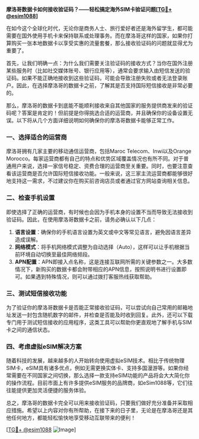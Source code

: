 **摩洛哥数据卡如何接收验证码？——轻松搞定海外SIM卡验证问题[[TG💪+ @esim1088](https://t.me/s/esim1088)]**

在如今这个全球化时代，无论你是商务人士、旅行爱好者还是海外留学生，都可能需要在国外使用手机卡来保持联系或处理事务。而在摩洛哥这样的国家，如果你打算购买一张本地数据卡以享受实惠的流量套餐，那么接收验证码的问题就显得尤为重要了。

首先，让我们明确一点：为什么我们需要关注验证码的接收方式？当你在国外注册某些服务时（比如社交媒体账号、银行应用等），通常会要求输入由短信发送的验证码。如果不能正确地接收到这些验证码，可能会导致注册失败或者无法登录账户。因此，在选择摩洛哥的数据卡之前，了解其是否支持国际短信接收是非常必要的。

那么，摩洛哥的数据卡到底能不能顺利接收来自其他国家的服务提供商发来的验证码呢？答案是肯定的！但前提是你得挑选合适的运营商，并且确保你的设备设置无误。以下将从几个方面详细说明如何确保你的摩洛哥数据卡能够正常工作。

### 一、选择适合的运营商

摩洛哥拥有几家主要的移动通信运营商，包括Maroc Telecom、Inwi以及Orange Morocco。每家运营商都有自己的特点和优势区域覆盖情况也有所不同。对于普通用户来说，选择一家信号稳定、资费合理的运营商至关重要。同时，也要注意查看该运营商是否允许国际短信接收功能。一般来说，这三家主流运营商都能够很好地支持这一需求，不过建议你在购买前咨询店员或者通过官方网站查询相关信息。

### 二、检查手机设置

即使选择了正确的运营商，有时候也会因为手机本身的设置不当而导致无法接收到验证码。因此，在使用摩洛哥数据卡之前，请务必确认以下几点：

1. **语言设置**：确保你的手机语言设置为英文或中文等常见语言，避免因语言差异造成误解。
2. **网络模式**：将手机网络模式调整为自动选择（Auto），这样可以让手机根据当前环境自动切换至最佳网络频段。
3. **APN配置**：APN即接入点名称，这是连接互联网所需的关键参数之一。大多数情况下，新购买的数据卡都会附带相应的APN信息，按照说明书进行设置即可。如果遇到特殊情况，则可以通过拨打客服热线获取帮助。

### 三、测试短信接收功能

为了验证你的摩洛哥数据卡是否能正常接收验证码，可以尝试向自己常用的邮箱地址发送一封包含随机数字的邮件，并检查是否能及时收到回复。此外，还可以下载专门用于测试短信接收的应用程序，这类工具可以帮助你更直观地了解手机与SIM卡之间的通信状态。

### 四、考虑虚拟eSIM解决方案

随着科技的发展，越来越多的人开始转向使用虚拟eSIM技术。相比于传统物理SIM卡，eSIM具有诸多优点，例如无需更换实体卡、支持多国漫游等。如果你经常需要在不同国家之间切换，那么选择一款支持eSIM功能的产品将会大大简化你的操作流程。目前市面上有许多提供eSIM服务的品牌商，如eSim1088等，它们往往能提供更加灵活便捷的服务体验。

总之，摩洛哥的数据卡完全可以用来接收验证码，只要我们做好充分准备并采取相应措施。希望以上内容对你有所帮助，在接下来的日子里，无论是在摩洛哥还是其他任何地方，都能轻松愉快地享受移动互联带来的便利！

[[TG💪+ @esim1088](https://t.me/s/esim1088) ![Image](https://i.postimg.cc/4NQfJmqS/Snipaste-2025-05-13-00-14-12.png)]